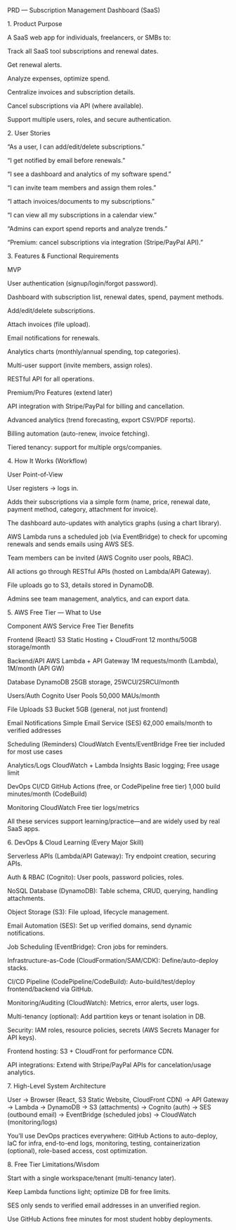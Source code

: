 PRD — Subscription Management Dashboard (SaaS)

1\. Product Purpose

A SaaS web app for individuals, freelancers, or SMBs to:



Track all SaaS tool subscriptions and renewal dates.



Get renewal alerts.



Analyze expenses, optimize spend.



Centralize invoices and subscription details.



Cancel subscriptions via API (where available).



Support multiple users, roles, and secure authentication.



2\. User Stories

“As a user, I can add/edit/delete subscriptions.”



“I get notified by email before renewals.”



“I see a dashboard and analytics of my software spend.”



“I can invite team members and assign them roles.”



“I attach invoices/documents to my subscriptions.”



“I can view all my subscriptions in a calendar view.”



“Admins can export spend reports and analyze trends.”



“Premium: cancel subscriptions via integration (Stripe/PayPal API).”



3\. Features \& Functional Requirements

MVP

User authentication (signup/login/forgot password).



Dashboard with subscription list, renewal dates, spend, payment methods.



Add/edit/delete subscriptions.



Attach invoices (file upload).



Email notifications for renewals.



Analytics charts (monthly/annual spending, top categories).



Multi-user support (invite members, assign roles).



RESTful API for all operations.



Premium/Pro Features (extend later)

API integration with Stripe/PayPal for billing and cancellation.



Advanced analytics (trend forecasting, export CSV/PDF reports).



Billing automation (auto-renew, invoice fetching).



Tiered tenancy: support for multiple orgs/companies.



4\. How It Works (Workflow)

User Point-of-View

User registers → logs in.



Adds their subscriptions via a simple form (name, price, renewal date, payment method, category, attachment for invoice).



The dashboard auto-updates with analytics graphs (using a chart library).



AWS Lambda runs a scheduled job (via EventBridge) to check for upcoming renewals and sends emails using AWS SES.



Team members can be invited (AWS Cognito user pools, RBAC).



All actions go through RESTful APIs (hosted on Lambda/API Gateway).



File uploads go to S3, details stored in DynamoDB.



Admins see team management, analytics, and can export data.



5\. AWS Free Tier — What to Use

Component	AWS Service	Free Tier Benefits

Frontend (React)	S3 Static Hosting + CloudFront	12 months/50GB storage/month

Backend/API	AWS Lambda + API Gateway	1M requests/month (Lambda), 1M/month (API GW)

Database	DynamoDB	25GB storage, 25WCU/25RCU/month

Users/Auth	Cognito User Pools	50,000 MAUs/month

File Uploads	S3 Bucket	5GB (general, not just frontend)

Email Notifications	Simple Email Service (SES)	62,000 emails/month to verified addresses

Scheduling (Reminders)	CloudWatch Events/EventBridge	Free tier included for most use cases

Analytics/Logs	CloudWatch + Lambda Insights	Basic logging; Free usage limit

DevOps CI/CD	GitHub Actions (free, or CodePipeline free tier)	1,000 build minutes/month (CodeBuild)

Monitoring	CloudWatch	Free tier logs/metrics

All these services support learning/practice—and are widely used by real SaaS apps.​



6\. DevOps \& Cloud Learning (Every Major Skill)

Serverless APIs (Lambda/API Gateway): Try endpoint creation, securing APIs.



Auth \& RBAC (Cognito): User pools, password policies, roles.



NoSQL Database (DynamoDB): Table schema, CRUD, querying, handling attachments.



Object Storage (S3): File upload, lifecycle management.



Email Automation (SES): Set up verified domains, send dynamic notifications.



Job Scheduling (EventBridge): Cron jobs for reminders.



Infrastructure-as-Code (CloudFormation/SAM/CDK): Define/auto-deploy stacks.



CI/CD Pipeline (CodePipeline/CodeBuild): Auto-build/test/deploy frontend/backend via GitHub.



Monitoring/Auditing (CloudWatch): Metrics, error alerts, user logs.



Multi-tenancy (optional): Add partition keys or tenant isolation in DB.



Security: IAM roles, resource policies, secrets (AWS Secrets Manager for API keys).



Frontend hosting: S3 + CloudFront for performance CDN.



API integrations: Extend with Stripe/PayPal APIs for cancelation/usage analytics.



7\. High-Level System Architecture

User → Browser (React, S3 Static Website, CloudFront CDN) → API Gateway → Lambda → DynamoDB → S3 (attachments) → Cognito (auth) → SES (outbound email) → EventBridge (scheduled jobs) → CloudWatch (monitoring/logs)



You’ll use DevOps practices everywhere: GitHub Actions to auto-deploy, IaC for infra, end-to-end logs, monitoring, testing, containerization (optional), role-based access, cost optimization.



8\. Free Tier Limitations/Wisdom

Start with a single workspace/tenant (multi-tenancy later).



Keep Lambda functions light; optimize DB for free limits.



SES only sends to verified email addresses in an unverified region.



Use GitHub Actions free minutes for most student hobby deployments.

